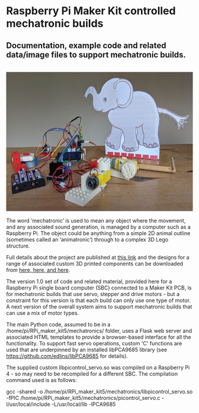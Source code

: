 # Raspberry Pi Maker Kit controlled mechatronic builds
## Documentation, example code and related data/image files to support mechatronic builds.

 &nbsp; &nbsp; <img src="images/elephant_mechatronic_20220206_100833954_1000w.jpg" width="600" height="375">

The word ‘mechatronic’ is used to mean any object where the movement, and any associated sound generation, is managed by a computer such as a Raspberry Pi. The object could be anything from a simple 2D animal outline (sometimes called an ‘animatronic’) through to a complex 3D Lego structure.

Full details about the project are published at <a href="https://onlinedevices.co.uk/RPi+Maker+Kit+-+Mechatronic+projects" target="_blank" >this link</a> and the designs for a range of associated custom 3D printed components can be downloaded from <a href="https://www.prusaprinters.org/prints/137215-servo-motor-framework-connectors" target="_blank">here, </a><a href="https://www.prusaprinters.org/prints/71626-stepper-motor-and-controller-lego-duplo-connectors" target="_blank">here, </a><a href="https://www.prusaprinters.org/prints/71561-servo-motor-and-pwm-controller-lego-connectors" target="_blank">and here</a>.

The version 1.0 set of code and related material, provided here for a Raspberry Pi single board computer (SBC) connected to a Maker Kit PCB, is for mechatronic builds that use servo, stepper and drive motors - but a constraint for this version is that each build can only use one type of motor. A next version of the overall system aims to support mechatronic builds that can use a mix of motor types.

The main Python code, assumed to be in a /home/pi/RPi_maker_kit5/mechatronics/ folder, uses a Flask web server and associated HTML templates to provide a browser-based interface for all the functionality. To support fast servo operations, custom 'C' functions are used that are underpinned by an installed libPCA9685 library (see https://github.com/edlins/libPCA9685 for details). 

The supplied custom libpicontrol_servo.so was compiled on a Raspberry Pi 4 - so may need to be recompiled for a different SBC. The compilation command used is as follows:

gcc -shared -o /home/pi/RPi_maker_kit5/mechatronics/libpicontrol_servo.so -fPIC /home/pi/RPi_maker_kit5/mechatronics/picontrol_servo.c -I/usr/local/include -L/usr/local/lib -lPCA9685

